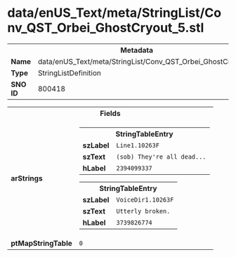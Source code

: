<h1>data/enUS_Text/meta/StringList/Conv_QST_Orbei_GhostCryout_5.stl</h1><table><tr><th colspan="100%">Metadata</th></tr><tr><td><b>Name</b></td><td>data/enUS_Text/meta/StringList/Conv_QST_Orbei_GhostCryout_5.stl</td></tr><tr><td><b>Type</b></td><td>StringListDefinition</td></tr><tr><td><b>SNO ID</b></td><td>800418</td></tr></table>

<table><tr><th colspan="100%">Fields</th></tr><tr><td><b>arStrings</b></td><td><table><tr><th colspan="100%">StringTableEntry</th></tr><tr><td><b>szLabel</b></td><td><code>Line1.10263F</code></td></tr><tr><td><b>szText</b></td><td><code>(sob) They're all dead...</code></td></tr><tr><td><b>hLabel</b></td><td><code>2394099337</code></td></tr></table>


<table><tr><th colspan="100%">StringTableEntry</th></tr><tr><td><b>szLabel</b></td><td><code>VoiceDir1.10263F</code></td></tr><tr><td><b>szText</b></td><td><code>Utterly broken.</code></td></tr><tr><td><b>hLabel</b></td><td><code>3739826774</code></td></tr></table>


</td></tr><tr><td><b>ptMapStringTable</b></td><td><code>0</code></td></tr></table>

